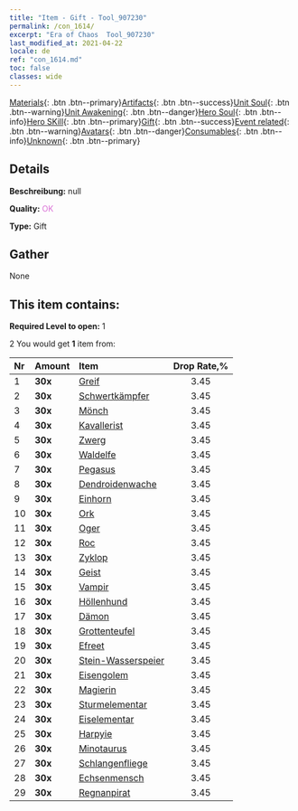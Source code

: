 ```yaml
---
title: "Item - Gift - Tool_907230"
permalink: /con_1614/
excerpt: "Era of Chaos  Tool_907230"
last_modified_at: 2021-04-22
locale: de
ref: "con_1614.md"
toc: false
classes: wide
---
```

 [Materials](/ItemsDE/){: .btn .btn--primary}[Artifacts](/ItemsDE/Artifacts/){: .btn .btn--success}[Unit Soul](/ItemsDE/UnitSoul/){: .btn .btn--warning}[Unit Awakening](/ItemsDE/UnitAwakening/){: .btn .btn--danger}[Hero Soul](/ItemsDE/HeroSoul/){: .btn .btn--info}[Hero SKill](/ItemsDE/HeroSkill/){: .btn .btn--primary}[Gift](/ItemsDE/Gift/){: .btn .btn--success}[Event related](/ItemsDE/Events/){: .btn .btn--warning}[Avatars](/ItemsDE/Avatars/){: .btn .btn--danger}[Consumables](/ItemsDE/Consumables/){: .btn .btn--info}[Unknown](/ItemsDE/Unknown/){: .btn .btn--primary}

## Details
 **Beschreibung:** null

 **Quality:** <span style="color: #DA70D6">OK</span>

 **Type:** Gift

## Gather

  None

## This item contains:

 **Required Level to open:** 1

 2 You would get **1** item  from:

  | Nr | Amount |     Item    | Drop Rate,% |
  |:---|:-------|:------------|:---------:|
  | 1 |  **30x** | [Greif](/ItemsDE/unt_192/) | 3.45 | 
  | 2 |  **30x** | [Schwertkämpfer](/ItemsDE/unt_193/) | 3.45 | 
  | 3 |  **30x** | [Mönch](/ItemsDE/unt_194/) | 3.45 | 
  | 4 |  **30x** | [Kavallerist](/ItemsDE/unt_195/) | 3.45 | 
  | 5 |  **30x** | [Zwerg](/ItemsDE/unt_200/) | 3.45 | 
  | 6 |  **30x** | [Waldelfe](/ItemsDE/unt_201/) | 3.45 | 
  | 7 |  **30x** | [Pegasus](/ItemsDE/unt_202/) | 3.45 | 
  | 8 |  **30x** | [Dendroidenwache](/ItemsDE/unt_203/) | 3.45 | 
  | 9 |  **30x** | [Einhorn](/ItemsDE/unt_204/) | 3.45 | 
  | 10 |  **30x** | [Ork](/ItemsDE/unt_219/) | 3.45 | 
  | 11 |  **30x** | [Oger](/ItemsDE/unt_220/) | 3.45 | 
  | 12 |  **30x** | [Roc](/ItemsDE/unt_221/) | 3.45 | 
  | 13 |  **30x** | [Zyklop](/ItemsDE/unt_222/) | 3.45 | 
  | 14 |  **30x** | [Geist](/ItemsDE/unt_210/) | 3.45 | 
  | 15 |  **30x** | [Vampir](/ItemsDE/unt_211/) | 3.45 | 
  | 16 |  **30x** | [Höllenhund](/ItemsDE/unt_228/) | 3.45 | 
  | 17 |  **30x** | [Dämon](/ItemsDE/unt_229/) | 3.45 | 
  | 18 |  **30x** | [Grottenteufel](/ItemsDE/unt_230/) | 3.45 | 
  | 19 |  **30x** | [Efreet](/ItemsDE/unt_231/) | 3.45 | 
  | 20 |  **30x** | [Stein-Wasserspeier](/ItemsDE/unt_236/) | 3.45 | 
  | 21 |  **30x** | [Eisengolem](/ItemsDE/unt_237/) | 3.45 | 
  | 22 |  **30x** | [Magierin](/ItemsDE/unt_238/) | 3.45 | 
  | 23 |  **30x** | [Sturmelementar](/ItemsDE/unt_263/) | 3.45 | 
  | 24 |  **30x** | [Eiselementar](/ItemsDE/unt_264/) | 3.45 | 
  | 25 |  **30x** | [Harpyie](/ItemsDE/unt_245/) | 3.45 | 
  | 26 |  **30x** | [Minotaurus](/ItemsDE/unt_248/) | 3.45 | 
  | 27 |  **30x** | [Schlangenfliege](/ItemsDE/unt_255/) | 3.45 | 
  | 28 |  **30x** | [Echsenmensch](/ItemsDE/unt_254/) | 3.45 | 
  | 29 |  **30x** | [Regnanpirat](/ItemsDE/unt_273/) | 3.45 | 
